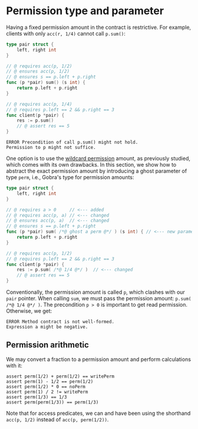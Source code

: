 # Permission type and parameter

Having a fixed permission amount in the contract is restrictive.
For example, clients with only `acc(r, 1/4)` cannot call `p.sum()`:
``` go does_not_verify
type pair struct {
	left, right int
}

// @ requires acc(p, 1/2)
// @ ensures acc(p, 1/2)
// @ ensures s == p.left + p.right
func (p *pair) sum() (s int) {
	return p.left + p.right
}

// @ requires acc(p, 1/4)
// @ requires p.left == 2 && p.right == 3
func client(p *pair) {
	res := p.sum()
	// @ assert res == 5
}
```
``` text
ERROR Precondition of call p.sum() might not hold. 
Permission to p might not suffice.
```

One option is to use the [wildcard permission](./wildcard-permission.md) amount, as previously studied, which comes with its own drawbacks.
In this section, we show how to abstract the exact permission amount by introducing a ghost parameter of type `perm`, i.e., Gobra's type for permission amounts:
``` go verifies
type pair struct {
	left, right int
}

// @ requires a > 0	    // <--- added
// @ requires acc(p, a) // <--- changed
// @ ensures acc(p, a)	// <--- changed
// @ ensures s == p.left + p.right
func (p *pair) sum( /*@ ghost a perm @*/ ) (s int) { // <--- new parameter
	return p.left + p.right
}

// @ requires acc(p, 1/2)
// @ requires p.left == 2 && p.right == 3
func client(p *pair) {
	res := p.sum( /*@ 1/4 @*/ )  // <--- changed
	// @ assert res == 5
}
```
Conventionally, the permission amount is called `p`, which clashes with our `pair` pointer.
When calling `sum`, we must pass the permission amount: `p.sum( /*@ 1/4 @*/ )`.
The precondition `p > 0` is important to get read permission.
Otherwise, we get:
``` text
ERROR Method contract is not well-formed.
Expression a might be negative.
```


## Permission arithmetic
We may convert a fraction to a permission amount and perform calculations with it: 
``` gobra verifies
assert perm(1/2) + perm(1/2) == writePerm
assert perm(1) - 1/2 == perm(1/2)
assert perm(1/2) * 0 == noPerm
assert perm(1) / 2 != writePerm
assert perm(1/3) == 1/3
assert perm(perm(1/3)) == perm(1/3)
```
Note that for access predicates, we can and have been using the shorthand `acc(p, 1/2)` instead of `acc(p, perm(1/2))`.
